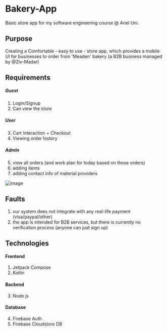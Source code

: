# Bakery-App
Basic store app for my software engineering course @ Ariel Uni.

## Purpose
Creating a Comfortable - easy to use - store app, which provides a mobile UI for businesses to order from 'Meaden' bakery (a B2B business managed by @Ziv-Madar)

## Requirements
##### Guest
1. Login/Signup </br>
2. Can view the store </br>
##### User
3. Cart Interaction + Checkout </br>
4. Viewing order history </br>
##### Admin
5. view all orders (and work plan for today based on those orders) </br>
6. adding items </br>
7. adding contact info of material providers </br>

![image](https://user-images.githubusercontent.com/73063105/213859718-8df6c041-c380-41f7-be70-e7cf09f037c3.png)

## Faults
1. our system does not integrate with any real-life payment (visa/paypal/other) </br>
2. the app is intended for B2B services, but there is currently no verification process (anyone can just sign up) </br>


## Technologies
#### Frontend
1. Jetpack Compose </br>
2. Kotlin </br>
#### Backend
3. Node js </br>
#### Database
4. Firebase Auth </br>
5. Firebase Cloudstore DB </br>
